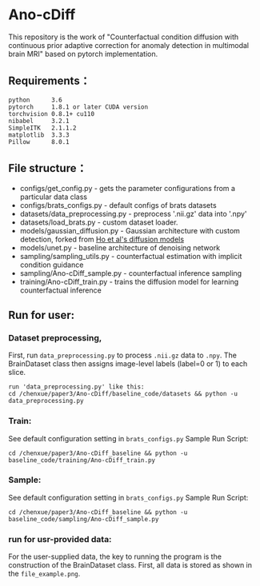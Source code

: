 
Ano-cDiff
===================================
This repository is the work of "Counterfactual condition diffusion with continuous prior adaptive correction for anomaly detection in multimodal brain MRI" based on pytorch implementation.

Requirements：
-----------------------------------
	python 		3.6
	pytorch 	1.8.1 or later CUDA version
	torchvision 0.8.1+ cu110
	nibabel		3.2.1
	SimpleITK	2.1.1.2
	matplotlib	3.3.3
	Pillow		8.0.1
File structure：
-----------------------------------
* configs/get_config.py - gets the parameter configurations from a particular data class
* configs/brats_configs.py - default configs of brats datasets
* datasets/data_preprocessing.py - preprocess '.nii.gz' data into '.npy'
* datasets/load_brats.py - custom dataset loader. 
* models/gaussian_diffusion.py - Gaussian architecture with custom detection, forked from [Ho et al's diffusion models](https://github.com/hojonathanho/diffusion/tree/1e0dceb3b3495bbe19116a5e1b3596cd0706c543)<br />
* models/unet.py - baseline architecture of denoising network
* sampling/sampling_utils.py - counterfactual estimation with implicit condition guidance
* sampling/Ano-cDiff_sample.py - counterfactual inference sampling
* training/Ano-cDiff_train.py - trains the diffusion model for learning counterfactual inference

Run for user:
-----------------------------------
### Dataset preprocessing,
First, run `data_preprocessing.py` to process `.nii.gz` data to `.npy`. 
The BrainDataset class then assigns image-level labels (label=0 or 1) to each slice.
	
	run 'data_preprocessing.py' like this:
	cd /chenxue/paper3/Ano-cDiff/baseline_code/datasets && python -u data_preprocessing.py
        
### Train: 
See default configuration setting in `brats_configs.py`
Sample Run Script:

	cd /chenxue/paper3/Ano-cDiff_baseline && python -u baseline_code/training/Ano-cDiff_train.py

### Sample:
See default configuration setting in `brats_configs.py`
Sample Run Script:

	cd /chenxue/paper3/Ano-cDiff_baseline && python -u baseline_code/sampling/Ano-cDiff_sample.py
 
### run for usr-provided data:
For the user-supplied data, the key to running the program is the construction of the BrainDataset class. First, all data is stored as shown in the `file_example.png`.

